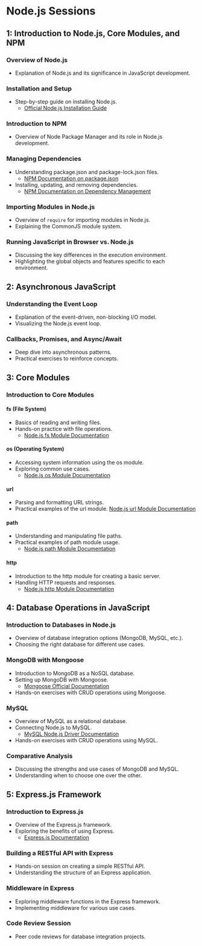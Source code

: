 # Node.js Sessions

## 1: Introduction to Node.js, Core Modules, and NPM

### Overview of Node.js

-   Explanation of Node.js and its significance in JavaScript development.

### Installation and Setup

-   Step-by-step guide on installing Node.js.
    -   [Official Node.js Installation Guide](https://nodejs.org/en/download/)

### Introduction to NPM

-   Overview of Node Package Manager and its role in Node.js development.

### Managing Dependencies

-   Understanding package.json and package-lock.json files.
    -   [NPM Documentation on package.json](https://docs.npmjs.com/cli/v7/configuring-npm/package-json)
-   Installing, updating, and removing dependencies.
    -   [NPM Documentation on Dependency Management](https://docs.npmjs.com/cli/v7/commands/npm-install)

### Importing Modules in Node.js

-   Overview of `require` for importing modules in Node.js.
-   Explaining the CommonJS module system.

### Running JavaScript in Browser vs. Node.js

-   Discussing the key differences in the execution environment.
-   Highlighting the global objects and features specific to each environment.

## 2: Asynchronous JavaScript

### Understanding the Event Loop

-   Explanation of the event-driven, non-blocking I/O model.
-   Visualizing the Node.js event loop.

### Callbacks, Promises, and Async/Await

-   Deep dive into asynchronous patterns.
-   Practical exercises to reinforce concepts.

## 3: Core Modules

### Introduction to Core Modules

#### fs (File System)

-   Basics of reading and writing files.
-   Hands-on practice with file operations.
    -   [Node.js fs Module Documentation](https://nodejs.org/dist/latest-v16.x/docs/api/fs.html)

#### os (Operating System)

-   Accessing system information using the os module.
-   Exploring common use cases.
    -   [Node.js os Module Documentation](https://nodejs.org/dist/latest-v16.x/docs/api/os.html)

#### url

-   Parsing and formatting URL strings.
-   Practical examples of the url module. [Node.js url Module Documentation](https://nodejs.org/dist/latest-v16.x/docs/api/url.html)

#### path

-   Understanding and manipulating file paths.
-   Practical examples of path module usage.
    -   [Node.js path Module Documentation](https://nodejs.org/dist/latest-v16.x/docs/api/path.html)

#### http

-   Introduction to the http module for creating a basic server.
-   Handling HTTP requests and responses.
    -   [Node.js http Module Documentation](https://nodejs.org/dist/latest-v16.x/docs/api/http.html)

## 4: Database Operations in JavaScript

### Introduction to Databases in Node.js

-   Overview of database integration options (MongoDB, MySQL, etc.).
-   Choosing the right database for different use cases.

### MongoDB with Mongoose

-   Introduction to MongoDB as a NoSQL database.
-   Setting up MongoDB with Mongoose.
    -   [Mongoose Official Documentation](https://mongoosejs.com/docs/)
-   Hands-on exercises with CRUD operations using Mongoose.

### MySQL

-   Overview of MySQL as a relational database.
-   Connecting Node.js to MySQL.
    -   [MySQL Node.js Driver Documentation](https://github.com/mysqljs/mysql)
-   Hands-on exercises with CRUD operations using MySQL.

### Comparative Analysis

-   Discussing the strengths and use cases of MongoDB and MySQL.
-   Understanding when to choose one over the other.

## 5: Express.js Framework

### Introduction to Express.js

-   Overview of the Express.js framework.
-   Exploring the benefits of using Express.
    -   [Express.js Documentation](https://expressjs.com/)

### Building a RESTful API with Express

-   Hands-on session on creating a simple RESTful API.
-   Understanding the structure of an Express application.

### Middleware in Express

-   Exploring middleware functions in the Express framework.
-   Implementing middleware for various use cases.

### Code Review Session

-   Peer code reviews for database integration projects.

